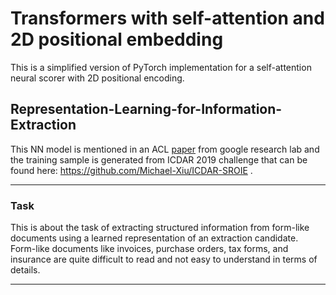 # Transformers with self-attention and 2D positional embedding

This is a simplified version of PyTorch implementation for a self-attention neural scorer with 2D positional encoding.

## Representation-Learning-for-Information-Extraction

This NN model is mentioned in an ACL [paper](https://aclanthology.org/2020.acl-main.580.pdf) from google research lab and the training sample is generated from ICDAR 2019 challenge that can be found here: https://github.com/Michael-Xiu/ICDAR-SROIE .

--------

### Task

This is about the task of extracting structured information from form-like documents using a learned representation of an extraction candidate. Form-like documents like invoices, purchase orders, tax forms, and insurance are quite difficult to read and not easy to understand in terms of details. 

--------
